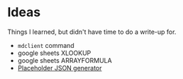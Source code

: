 # Ideas

Things I learned, but didn't have time to do a write-up for. 

* `mdclient` command
* google sheets XLOOKUP
* google sheets ARRAYFORMULA
* [Placeholder JSON generator](https://dummyjson.com/) 
